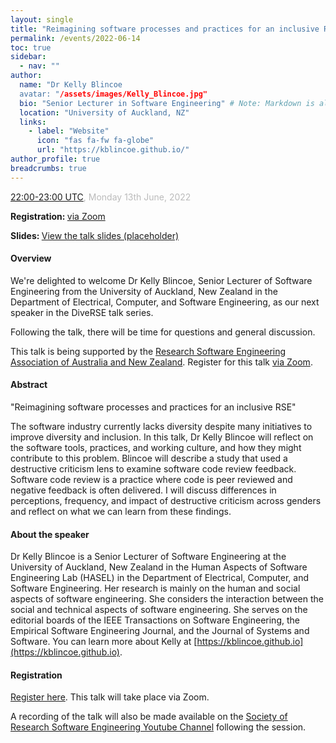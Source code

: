 ```yaml
---
layout: single
title: "Reimagining software processes and practices for an inclusive RSE"
permalink: /events/2022-06-14
toc: true
sidebar:
  - nav: ""
author:
  name: "Dr Kelly Blincoe
  avatar: "/assets/images/Kelly_Blincoe.jpg"
  bio: "Senior Lecturer in Software Engineering" # Note: Markdown is allowed
  location: "University of Auckland, NZ"
  links:
    - label: "Website"
      icon: "fas fa-fw fa-globe"
      url: "https://kblincoe.github.io/"
author_profile: true
breadcrumbs: true
---
```


<span style="font-size: 1.2em"><strong></strong></span>

<span style="font-size: 1em; color: #bbb;">
        <a href="https://www.timeanddate.com/worldclock/converter.html?iso=20220613T220000&p1=tz_et&p2=136&p3=47&p4=22" target="_blank" rel="noopener noreferrer">22:00-23:00 UTC</a>, Monday 13th June, 2022</span>

<span style="font-size: 1em"><strong>Registration: </strong> <a href="https://uqz.zoom.us/meeting/register/tZYldOGspz0vG9DMjuvqmO1qgn4mKM8z2-2F"
target="_blank" rel="noopener noreferrer">via Zoom</a></span>

<span style="font-size: 1em"><strong>Slides: </strong> <a href=""
target="_blank" rel="noopener noreferrer">View the talk slides (placeholder)</a></span>

#### Overview

We're delighted to welcome Dr Kelly Blincoe, Senior Lecturer of Software Engineering from the University of Auckland, New Zealand in the Department of Electrical, Computer, and Software Engineering, as our next speaker in the DiveRSE talk series.

Following the talk, there will be time for questions and general discussion.

This talk is being supported by the <a href="https://rse-aunz.github.io/" target="_blank" rel="noopener noreferrer">
Research Software Engineering Association of Australia and New Zealand</a>. Register for this talk 
<a href="https://uqz.zoom.us/meeting/register/tZYldOGspz0vG9DMjuvqmO1qgn4mKM8z2-2F"
target="_blank" rel="noopener noreferrer">via Zoom</a>.

#### Abstract

"Reimagining software processes and practices for an inclusive RSE"

The software industry currently lacks diversity despite many initiatives to improve diversity and inclusion. In this talk, Dr Kelly Blincoe will reflect on the software tools, practices, and working culture, and how they might contribute to this problem. Blincoe will describe a study that used a destructive criticism lens to examine software code review feedback. Software code review is a practice where code is peer reviewed and negative feedback is often delivered. I will discuss differences in perceptions, frequency, and impact of destructive criticism across genders and reflect on what we can learn from these findings. 


#### About the speaker

Dr Kelly Blincoe is a Senior Lecturer of Software Engineering at the University of Auckland, New Zealand in the Human Aspects of Software Engineering Lab (HASEL) in the Department of Electrical, Computer, and Software Engineering. Her research is mainly on the human and social aspects of software engineering. She considers the interaction between the social and technical aspects of software engineering. She serves on the editorial boards of the IEEE Transactions on Software Engineering, the Empirical Software Engineering Journal, and the Journal of Systems and Software. You can learn more about Kelly at [https://kblincoe.github.io](https://kblincoe.github.io).

#### Registration

<a href="https://uqz.zoom.us/meeting/register/tZYldOGspz0vG9DMjuvqmO1qgn4mKM8z2-2F"
target="_blank" rel="noopener noreferrer">Register here</a>. This talk will
take place via Zoom.

A recording of the talk will also be made available on the [Society of Research
Software Engineering Youtube
Channel](https://www.youtube.com/channel/UCL7rYOIAP1Rx_VajLPDF-hA) following
the session.
